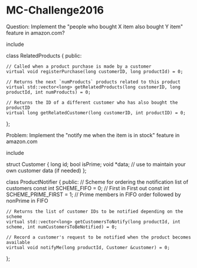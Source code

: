 # MC-Challenge2016
Question: Implement the "people who bought X item also bought Y item" feature in amazon.com?

include <vector>

class RelatedProducts {
public:
  
    // Called when a product purchase is made by a customer
    virtual void registerPurchase(long customerID, long productId) = 0;

    // Returns the next `numProducts` products related to this product
    virtual std::vector<long> getRelatedProducts(long customerID, long productId, int numProducts) = 0;

    // Returns the ID of a different customer who has also bought the productID
    virtual long getRelatedCustomer(long customerID, int productID) = 0;
};


Problem: Implement the "notify me when the item is in stock" feature in amazon.com


include <vector>

struct Customer {
    long id;
    bool isPrime;
    void *data;  // use to maintain your own customer data (if needed)
};

class ProductNotifier {
public:
    // Scheme for ordering the notification list of customers
    const int SCHEME_FIFO = 0;         // First in First out
    const int SCHEME_PRIME_FIRST = 1;  // Prime members in FIFO order followed by nonPrime in FIFO

    // Returns the list of customer IDs to be notified depending on the scheme
    virtual std::vector<long> getCustomersToNotify(long productId, int scheme, int numCustomersToBeNotified) = 0;

    // Record a customer's request to be notified when the product becomes available
    virtual void notifyMe(long productId, Customer &customer) = 0;
};
    
    
